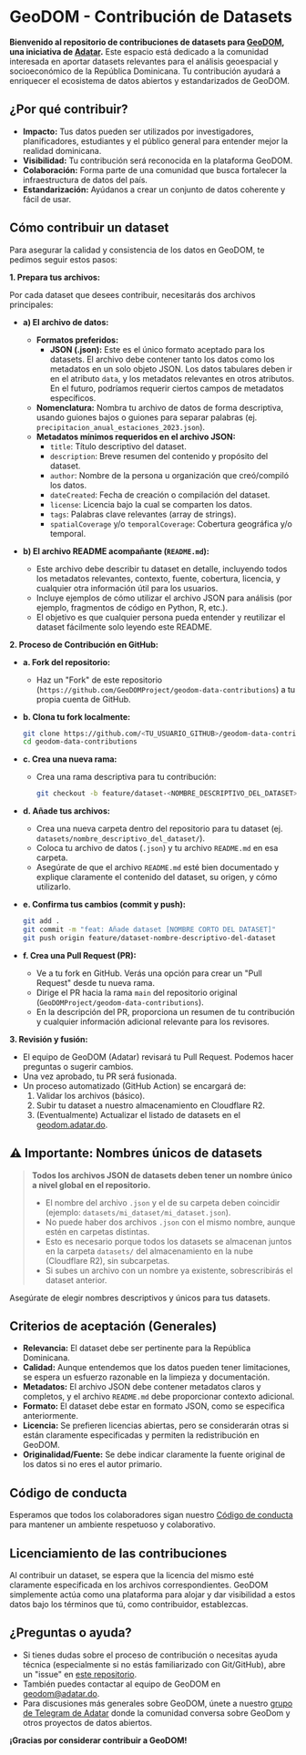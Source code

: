 # GeoDOM - Contribución de Datasets

**Bienvenido al repositorio de contribuciones de datasets para [GeoDOM](geodom.adatar.do), una iniciativa de [Adatar](adatar.do).** Este espacio está dedicado a la comunidad interesada en aportar datasets relevantes para el análisis geoespacial y socioeconómico de la República Dominicana. Tu contribución ayudará a enriquecer el ecosistema de datos abiertos y estandarizados de GeoDOM.

## ¿Por qué contribuir?

* **Impacto:** Tus datos pueden ser utilizados por investigadores, planificadores, estudiantes y el público general para entender mejor la realidad dominicana.
* **Visibilidad:** Tu contribución será reconocida en la plataforma GeoDOM.
* **Colaboración:** Forma parte de una comunidad que busca fortalecer la infraestructura de datos del país.
* **Estandarización:** Ayúdanos a crear un conjunto de datos coherente y fácil de usar.

## Cómo contribuir un dataset

Para asegurar la calidad y consistencia de los datos en GeoDOM, te pedimos seguir estos pasos:

**1. Prepara tus archivos:**

Por cada dataset que desees contribuir, necesitarás dos archivos principales:

* **a) El archivo de datos:**
    * **Formatos preferidos:**
        * **JSON (.json):** Este es el único formato aceptado para los datasets. El archivo debe contener tanto los datos como los metadatos en un solo objeto JSON. Los datos tabulares deben ir en el atributo `data`, y los metadatos relevantes en otros atributos. En el futuro, podríamos requerir ciertos campos de metadatos específicos.
    * **Nomenclatura:** Nombra tu archivo de datos de forma descriptiva, usando guiones bajos o guiones para separar palabras (ej. `precipitacion_anual_estaciones_2023.json`).
    * **Metadatos mínimos requeridos en el archivo JSON:**
        * `title`: Título descriptivo del dataset.
        * `description`: Breve resumen del contenido y propósito del dataset.
        * `author`: Nombre de la persona u organización que creó/compiló los datos.
        * `dateCreated`: Fecha de creación o compilación del dataset.
        * `license`: Licencia bajo la cual se comparten los datos.
        * `tags`: Palabras clave relevantes (array de strings).
        * `spatialCoverage` y/o `temporalCoverage`: Cobertura geográfica y/o temporal.

* **b) El archivo README acompañante (`README.md`):**
    * Este archivo debe describir tu dataset en detalle, incluyendo todos los metadatos relevantes, contexto, fuente, cobertura, licencia, y cualquier otra información útil para los usuarios.
    * Incluye ejemplos de cómo utilizar el archivo JSON para análisis (por ejemplo, fragmentos de código en Python, R, etc.).
    * El objetivo es que cualquier persona pueda entender y reutilizar el dataset fácilmente solo leyendo este README.

**2. Proceso de Contribución en GitHub:**

* **a. Fork del repositorio:**
    * Haz un "Fork" de este repositorio (`https://github.com/GeoDOMProject/geodom-data-contributions`) a tu propia cuenta de GitHub.

* **b. Clona tu fork localmente:**
    ```bash
    git clone https://github.com/<TU_USUARIO_GITHUB>/geodom-data-contributions.git
    cd geodom-data-contributions
    ```

* **c. Crea una nueva rama:**
    * Crea una rama descriptiva para tu contribución:
        ```bash
        git checkout -b feature/dataset-<NOMBRE_DESCRIPTIVO_DEL_DATASET>
        ```

* **d. Añade tus archivos:**
    * Crea una nueva carpeta dentro del repositorio para tu dataset (ej. `datasets/nombre_descriptivo_del_dataset/`).
    * Coloca tu archivo de datos (`.json`) y tu archivo `README.md` en esa carpeta.
    * Asegúrate de que el archivo `README.md` esté bien documentado y explique claramente el contenido del dataset, su origen, y cómo utilizarlo.

* **e. Confirma tus cambios (commit y push):**
    ```bash
    git add .
    git commit -m "feat: Añade dataset [NOMBRE CORTO DEL DATASET]"
    git push origin feature/dataset-nombre-descriptivo-del-dataset
    ```

* **f. Crea una Pull Request (PR):**
    * Ve a tu fork en GitHub. Verás una opción para crear un "Pull Request" desde tu nueva rama.
    * Dirige el PR hacia la rama `main` del repositorio original (`GeoDOMProject/geodom-data-contributions`).
    * En la descripción del PR, proporciona un resumen de tu contribución y cualquier información adicional relevante para los revisores.

**3. Revisión y fusión:**

* El equipo de GeoDOM (Adatar) revisará tu Pull Request. Podemos hacer preguntas o sugerir cambios.
* Una vez aprobado, tu PR será fusionada.
* Un proceso automatizado (GitHub Action) se encargará de:
    1.  Validar los archivos (básico).
    2.  Subir tu dataset a nuestro almacenamiento en Cloudflare R2.
    3.  (Eventualmente) Actualizar el listado de datasets en el [geodom.adatar.do](geodom.adatar.do/dataset).

## ⚠️ Importante: Nombres únicos de datasets

> **Todos los archivos JSON de datasets deben tener un nombre único a nivel global en el repositorio.**
> 
> - El nombre del archivo `.json` y el de su carpeta deben coincidir (ejemplo: `datasets/mi_dataset/mi_dataset.json`).
> - No puede haber dos archivos `.json` con el mismo nombre, aunque estén en carpetas distintas.
> - Esto es necesario porque todos los datasets se almacenan juntos en la carpeta `datasets/` del almacenamiento en la nube (Cloudflare R2), sin subcarpetas.
> - Si subes un archivo con un nombre ya existente, sobrescribirás el dataset anterior.

Asegúrate de elegir nombres descriptivos y únicos para tus datasets.

## Criterios de aceptación (Generales)

* **Relevancia:** El dataset debe ser pertinente para la República Dominicana.
* **Calidad:** Aunque entendemos que los datos pueden tener limitaciones, se espera un esfuerzo razonable en la limpieza y documentación.
* **Metadatos:** El archivo JSON debe contener metadatos claros y completos, y el archivo `README.md` debe proporcionar contexto adicional.
* **Formato:** El dataset debe estar en formato JSON, como se especifica anteriormente.
* **Licencia:** Se prefieren licencias abiertas, pero se considerarán otras si están claramente especificadas y permiten la redistribución en GeoDOM.
* **Originalidad/Fuente:** Se debe indicar claramente la fuente original de los datos si no eres el autor primario.

## Código de conducta

Esperamos que todos los colaboradores sigan nuestro [Código de conducta](./CODE_OF_CONDUCT.md) para mantener un ambiente respetuoso y colaborativo.

## Licenciamiento de las contribuciones

Al contribuir un dataset, se espera que la licencia del mismo esté claramente especificada en los archivos correspondientes. GeoDOM simplemente actúa como una plataforma para alojar y dar visibilidad a estos datos bajo los términos que tú, como contribuidor, establezcas.

## ¿Preguntas o ayuda?

* Si tienes dudas sobre el proceso de contribución o necesitas ayuda técnica (especialmente si no estás familiarizado con Git/GitHub), abre un "issue" en [este repositorio](https://github.com/GeoDOMProject/geodom-data-contributions/issues).
* También puedes contactar al equipo de GeoDOM en [geodom@adatar.do](mailto:geodom@adatar.do).
* Para discusiones más generales sobre GeoDOM, únete a nuestro [grupo de Telegram de Adatar](https://t.me/AdatarGroup) donde la comunidad conversa sobre GeoDom y otros proyectos de datos abiertos.

**¡Gracias por considerar contribuir a GeoDOM!**